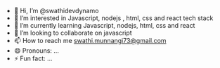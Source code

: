 - 👋 Hi, I’m @swathidevdynamo
- 👀 I’m interested in Javascript, nodejs , html, css and react tech stack
- 🌱 I’m currently learning Javascript, nodejs, html, css and react
- 💞️ I’m looking to collaborate on javascript 
- 📫 How to reach me swathi.munnangi73@gmail.com
- 😄 Pronouns: ...
- ⚡ Fun fact: ...

<!---
swathidevdynamo/swathidevdynamo is a ✨ special ✨ repository because its `README.md` (this file) appears on your GitHub profile.
You can click the Preview link to take a look at your changes.
--->
